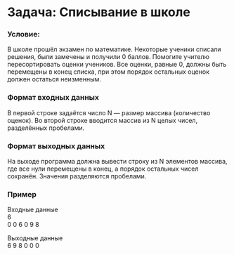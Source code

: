 # Задача: Списывание в школе
### Условие: 
В школе прошёл экзамен по математике. Некоторые ученики списали решения, были замечены и получили 0 баллов. Помогите учителю пересортировать оценки учеников. Все оценки, равные 0, должны быть перемещены в конец списка, при этом порядок остальных оценок должен остаться неизменным.

### Формат входных данных
В первой строке задаётся число N — размер массива (количество оценок).
Во второй строке вводится массив из N целых чисел, разделённых пробелами.

### Формат выходных данных
На выходе программа должна вывести строку из N элементов массива, где все нули перемещены в конец, а порядок остальных чисел сохранён. Значения разделяются пробелами.

### Пример
Входные данные  
6  
0 0 6 0 9 8

Выходные данные  
6 9 8 0 0 0
